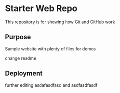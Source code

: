 # Starter Web Repo

This repository is for showing how Git and GitHub work

## Purpose

Sample website with plenty of files for demos

change readme

## Deployment

further editing
asdafasdfasd
and
asdfasdfasdf